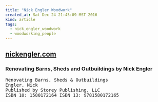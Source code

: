 ```yaml
---
title: "Nick Engler Woodwork"
created_at: Sat Dec 24 21:45:09 MST 2016
kind: article
tags:
  - nick_engler_woodwork
  - woodworking_people
---
```


<h2>
  <a href="http://nickengler.com/" target="_blank">nickengler.com</a>
</h2>

<h3>
  Renovating Barns, Sheds and Outbuildings by Nick Engler
</h3>

<pre>
Renovating Barns, Sheds & Outbuildings
Engler, Nick
Published by Storey Publishing, LLC
ISBN 10: 1580172164 ISBN 13: 9781580172165
</pre>

<!--
html boilerplate
<a href="" target="_blank"></a>
<a name=""></a>
<img src="" width="400px">
<ul>
  <li></li>
</ul>
<pre>
</pre>
<pre><code>
</code></pre>
<math xmlns='http://www.w3.org/1998/Math/MathML' display='block'>
</math>
-->
